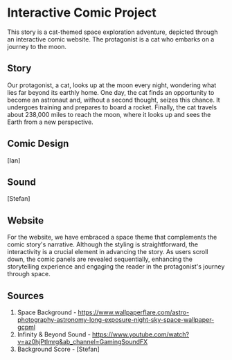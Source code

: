 # Interactive Comic Project
This story is a cat-themed space exploration adventure, depicted through an interactive comic website. The protagonist is a cat who embarks on a journey to the moon.

## Story
Our protagonist, a cat, looks up at the moon every night, wondering what lies far beyond its earthly home. One day, the cat finds an opportunity to become an astronaut and, without a second thought, seizes this chance. It undergoes training and prepares to board a rocket. Finally, the cat travels about 238,000 miles to reach the moon, where it looks up and sees the Earth from a new perspective.

## Comic Design
[Ian]

## Sound
[Stefan]

## Website
For the website, we have embraced a space theme that complements the comic story's narrative. Although the styling is straightforward, the interactivity is a crucial element in advancing the story. As users scroll down, the comic panels are revealed sequentially, enhancing the storytelling experience and engaging the reader in the protagonist's journey through space.

## Sources
1. Space Background - https://www.wallpaperflare.com/astro-photography-astronomy-long-exposure-night-sky-space-wallpaper-gcpml
2. Infinity & Beyond Sound - https://www.youtube.com/watch?v=az0hjPtImrg&ab_channel=GamingSoundFX
3. Background Score - [Stefan]